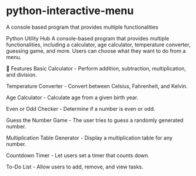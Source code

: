 # python-interactive-menu
A console based program that provides multiple functionalities

Python Utility Hub
A console-based program that provides multiple functionalities, including a calculator, age calculator, temperature converter, guessing game, and more. Users can choose what they want to do from a menu.

📌 Features
Basic Calculator - Perform addition, subtraction, multiplication, and division.

Temperature Converter - Convert between Celsius, Fahrenheit, and Kelvin.

Age Calculator - Calculate age from a given birth year.

Even or Odd Checker - Determine if a number is even or odd.

Guess the Number Game - The user tries to guess a randomly generated number.

Multiplication Table Generator - Display a multiplication table for any number.

Countdown Timer - Let users set a timer that counts down.

To-Do List - Allow users to add, remove, and view tasks.


